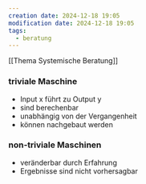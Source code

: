 ```yaml
---
creation date: 2024-12-18 19:05
modification date: 2024-12-18 19:05
tags:
  - beratung
---
```

[[Thema Systemische Beratung]]

### triviale Maschine
- Input x führt zu Output y
- sind berechenbar
- unabhängig von der Vergangenheit
- können nachgebaut werden
 
 
### non-triviale Maschinen
- veränderbar durch Erfahrung
- Ergebnisse sind nicht vorhersagbar